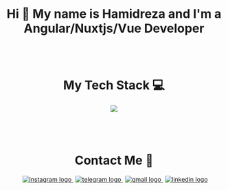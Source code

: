 
<h1 align="center">Hi 👋 My name is Hamidreza and I'm a Angular/Nuxtjs/Vue Developer</h1>

###
<br/>
<br/>
<h1 align="center">My Tech Stack 💻</h1>
<div align="center">
  <img src="https://skillicons.dev/icons?i=html,css,angular,vue,nuxtjs,threejs,js,ts,tailwind,bootstrap,materialui,sass,prisma,git,github,pinia,reactivex,supabase,vite"  />
</div>

###
<br/>
<br/>
<h1 align="center">Contact Me 🤙</h1>
<div align="center">
  <a href="https://www.instagram.com/hamidrezaebrahimpourr" style="margin-left: 5px;">
    <img src="https://skillicons.dev/icons?i=instagram" alt="instagram logo"  />
  </a>
  <a href="https://www.telegram.com/hamidgdz" style="margin-left: 5px;">
    <img src="https://skillicons.dev/icons?i=linkedin" alt="telegram logo"  />
  </a>
<a  href="mailto:hamidreza.ebrahimpour@gmail.com"  style="margin-left: 5px;">
    <img  src="https://skillicons.dev/icons?i=gmail" alt="gmail logo"  />
</a>
  <a href="https://www.linkedin.com/in/hamidreza-ebrahimpour-315663258/"  style="margin-left: 5px;">
    <img src="https://skillicons.dev/icons?i=linkedin"  alt="linkedin logo"  />
  </a>
</div>
